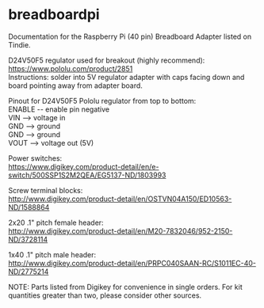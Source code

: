 # breadboardpi
Documentation for the Raspberry Pi (40 pin) Breadboard Adapter listed on Tindie.

D24V50F5 regulator used for breakout (highly recommend): https://www.pololu.com/product/2851 <br/>
Instructions: solder into 5V regulator adapter with caps facing down and board pointing away from adapter board. <br/>

Pinout for D24V50F5 Pololu regulator from top to bottom:<br/>
ENABLE -- enable pin negative <br/>
VIN --> voltage in <br/>
GND --> ground <br/>
GND --> ground <br/>
VOUT --> voltage out (5V) <br/>


Power switches:<br/>
https://www.digikey.com/product-detail/en/e-switch/500SSP1S2M2QEA/EG5137-ND/1803993<br/>

Screw terminal blocks:<br/>
http://www.digikey.com/product-detail/en/OSTVN04A150/ED10563-ND/1588864<br/>

2x20 .1" pitch female header:<br/>
http://www.digikey.com/product-detail/en/M20-7832046/952-2150-ND/3728114<br/>

1x40 .1" pitch male header:<br/>
http://www.digikey.com/product-detail/en/PRPC040SAAN-RC/S1011EC-40-ND/2775214<br/>

NOTE: Parts listed from Digikey for convenience in single orders. For kit quantities greater than two, please consider other sources.


<!---

![stack Overflow](http://lmsotfy.com/so.png)

-->
